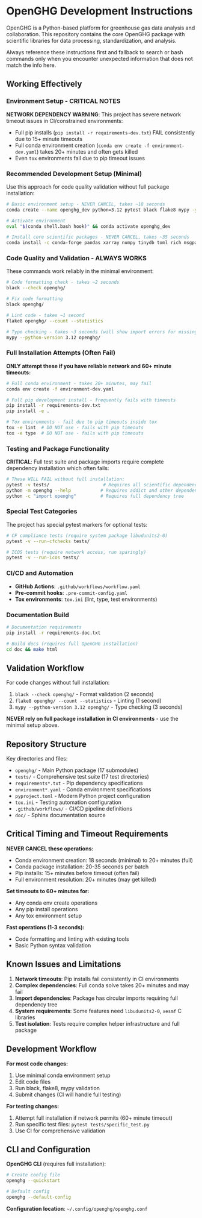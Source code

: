 # OpenGHG Development Instructions

OpenGHG is a Python-based platform for greenhouse gas data analysis and collaboration. This repository contains the core OpenGHG package with scientific libraries for data processing, standardization, and analysis.

Always reference these instructions first and fallback to search or bash commands only when you encounter unexpected information that does not match the info here.

## Working Effectively

### Environment Setup - CRITICAL NOTES
**NETWORK DEPENDENCY WARNING**: This project has severe network timeout issues in CI/constrained environments:
- Full pip installs (`pip install -r requirements-dev.txt`) FAIL consistently due to 15+ minute timeouts
- Full conda environment creation (`conda env create -f environment-dev.yaml`) takes 20+ minutes and often gets killed  
- Even `tox` environments fail due to pip timeout issues

### Recommended Development Setup (Minimal)
Use this approach for code quality validation without full package installation:

```bash
# Basic environment setup - NEVER CANCEL, takes ~18 seconds
conda create --name openghg_dev python=3.12 pytest black flake8 mypy -y

# Activate environment  
eval "$(conda shell.bash hook)" && conda activate openghg_dev

# Install core scientific packages - NEVER CANCEL, takes ~35 seconds
conda install -c conda-forge pandas xarray numpy tinydb toml rich msgpack-python -y
```

### Code Quality and Validation - ALWAYS WORKS
These commands work reliably in the minimal environment:

```bash
# Code formatting check - takes ~2 seconds
black --check openghg/

# Fix code formatting
black openghg/

# Lint code - takes ~1 second  
flake8 openghg/ --count --statistics

# Type checking - takes ~3 seconds (will show import errors for missing deps)
mypy --python-version 3.12 openghg/
```

### Full Installation Attempts (Often Fail)
**ONLY attempt these if you have reliable network and 60+ minute timeouts:**

```bash  
# Full conda environment - takes 20+ minutes, may fail
conda env create -f environment-dev.yaml

# Full pip development install - frequently fails with timeouts
pip install -r requirements-dev.txt
pip install -e .

# Tox environments - fail due to pip timeouts inside tox
tox -e lint  # DO NOT use - fails with pip timeouts
tox -e type  # DO NOT use - fails with pip timeouts
```

### Testing and Package Functionality
**CRITICAL**: Full test suite and package imports require complete dependency installation which often fails:

```bash
# These WILL FAIL without full installation:
pytest -v tests/                    # Requires all scientific dependencies
python -m openghg --help           # Requires addict and other dependencies  
python -c "import openghg"         # Requires full dependency tree
```

### Special Test Categories
The project has special pytest markers for optional tests:
```bash
# CF compliance tests (require system package libudunits2-0)
pytest -v --run-cfchecks tests/

# ICOS tests (require network access, run sparingly) 
pytest -v --run-icos tests/
```

### CI/CD and Automation
- **GitHub Actions**: `.github/workflows/workflow.yaml`
- **Pre-commit hooks**: `.pre-commit-config.yaml` 
- **Tox environments**: `tox.ini` (lint, type, test environments)

### Documentation Build
```bash
# Documentation requirements
pip install -r requirements-doc.txt

# Build docs (requires full OpenGHG installation)
cd doc && make html
```

## Validation Workflow

For code changes without full installation:
1. `black --check openghg/` - Format validation (2 seconds)
2. `flake8 openghg/ --count --statistics` - Linting (1 second)  
3. `mypy --python-version 3.12 openghg/` - Type checking (3 seconds)

**NEVER rely on full package installation in CI environments** - use the minimal setup above.

## Repository Structure

Key directories and files:
- `openghg/` - Main Python package (17 submodules)
- `tests/` - Comprehensive test suite (17 test directories)
- `requirements*.txt` - Pip dependency specifications
- `environment*.yaml` - Conda environment specifications  
- `pyproject.toml` - Modern Python project configuration
- `tox.ini` - Testing automation configuration
- `.github/workflows/` - CI/CD pipeline definitions
- `doc/` - Sphinx documentation source

## Critical Timing and Timeout Requirements

**NEVER CANCEL these operations:**
- Conda environment creation: 18 seconds (minimal) to 20+ minutes (full)
- Conda package installation: 20-35 seconds per batch
- Pip installs: 15+ minutes before timeout (often fail)
- Full environment resolution: 20+ minutes (may get killed)

**Set timeouts to 60+ minutes for:**
- Any conda env create operations
- Any pip install operations  
- Any tox environment setup

**Fast operations (1-3 seconds):**
- Code formatting and linting with existing tools
- Basic Python syntax validation

## Known Issues and Limitations

1. **Network timeouts**: Pip installs fail consistently in CI environments
2. **Complex dependencies**: Full conda solve takes 20+ minutes and may fail  
3. **Import dependencies**: Package has circular imports requiring full dependency tree
4. **System requirements**: Some features need `libudunits2-0`, `xesmf` C libraries
5. **Test isolation**: Tests require complex helper infrastructure and full package

## Development Workflow

**For most code changes:**
1. Use minimal conda environment setup
2. Edit code files
3. Run black, flake8, mypy validation  
4. Submit changes (CI will handle full testing)

**For testing changes:**
1. Attempt full installation if network permits (60+ minute timeout)
2. Run specific test files: `pytest tests/specific_test.py`
3. Use CI for comprehensive validation

## CLI and Configuration

**OpenGHG CLI** (requires full installation):
```bash
# Create config file
openghg --quickstart

# Default config
openghg --default-config
```

**Configuration location**: `~/.config/openghg/openghg.conf`
